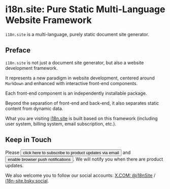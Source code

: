 # i18n.site: Pure Static Multi-Language Website Framework

`i18n.site` is a multi-language, purely static document site generator.

## Preface

`i18n.site` is not just a document site generator, but also a website development framework.

It represents a new paradigm in website development, centered around `MarkDown` and enhanced with interactive front-end components.

Each front-end component is an independently installable package.

Beyond the separation of front-end and back-end, it also separates static content from dynamic data.

What you are visiting [i18n.site](/) is built based on this framework (including user system, billing system, email subscription, etc.).

## Keep in Touch

Please <button onclick="mailsub()">click here to subscribe to product updates via email</button> and <button onclick="webpush()">enable browser push notifications</button>. We will notify you when there are product updates.

We also welcome you to follow our social accounts: [X.COM: @i18nSite](https://x.com/i18nSite) / [i18n-site.bsky.social](https://bsky.app/profile/i18n-site.bsky.social).